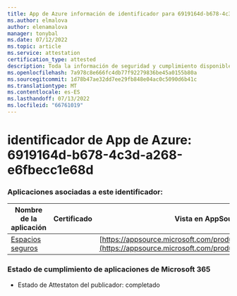 ```yaml
---
title: App de Azure información de identificador para 6919164d-b678-4c3d-a268-e6fbecc1e68d
ms.author: elmalova
author: elenamalova
manager: tonybal
ms.date: 07/12/2022
ms.topic: article
ms.service: attestation
certification_type: attested
description: Toda la información de seguridad y cumplimiento disponible para 6919164d-b678-4c3d-a268-e6fbecc1e68d.
ms.openlocfilehash: 7a978c8e666fc4db77f92279836be45a0155b80a
ms.sourcegitcommit: 1d78b47ae32dd7ee29fb848e04ac0c5090d6b41c
ms.translationtype: MT
ms.contentlocale: es-ES
ms.lasthandoff: 07/13/2022
ms.locfileid: "66761019"
---
```

# <a name="azure-app-id-6919164d-b678-4c3d-a268-e6fbecc1e68d"></a>identificador de App de Azure: 6919164d-b678-4c3d-a268-e6fbecc1e68d


### <a name="apps-associated-with-this-id"></a>Aplicaciones asociadas a este identificador:
| **Nombre de la aplicación** | **Certificado** | **Vista en AppSource** |
|--------------|---------------|-----------------------|
| [Espacios seguros](../forward/WA200002691.md) |  | [https://appsource.microsoft.com/product/office/WA200002691](https://appsource.microsoft.com/product/office/WA200002691) |

### <a name="microsoft-365-app-compliance-status"></a>Estado de cumplimiento de aplicaciones de Microsoft 365
- Estado de Attestaton del publicador: completado
